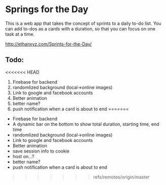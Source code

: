 # Springs for the Day
This is a web app that takes the concept of sprints to a daily to-do list. You can add to-dos as a cards with a duration, so that you can focus on one task at a time.

http://ethanxyz.com/Sprints-for-the-Day/
## Todo:
<<<<<<< HEAD
1. Firebase for backend
2. randomlized background (local->online images)
3. Link to google and facebook accounts
4. Better animation
7. better name?
8. push notification when a card is about to end
=======
* Firebase for backend
* A dynamic bar on the bottom to show total duration, starting time, end time
* randomlized background (local->online images)
* Link to google and facebook accounts
* Better animation
* save session info to cookie
* host on...?
* better name?
* push notification when a card is about to end
>>>>>>> refs/remotes/origin/master
